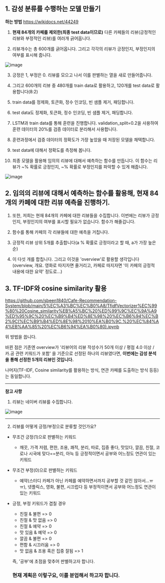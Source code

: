 ## 1. 감성 분류를 수행하는 모델 만들기


**하는 방법**
https://wikidocs.net/44249 

1) **현재 84개의 카페를 제외한(최종 test data이므로)** 다른 카페들의 리뷰(긍정적인 리뷰와 부정적인 리뷰)를 여러개 긁어옵니다.
 
2) 리뷰개수는 총 600개를 긁어옵니다. 그리고 각각의 리뷰가 긍정인지, 부정인지의 여부를 표시해 줍니다.

![image](https://user-images.githubusercontent.com/108641325/196018952-3bf93da7-8465-4b10-a219-9d69303681a7.png)

 
3) 긍정은 1, 부정은 0. 리뷰를 모으고 나서 이를 판별하는 열을 새로 만들어줍니다.
 
4) 그리고 600개의 리뷰 중 480개를 train data로 활용하고, 120개를 test data로 활용합니다(8:2)
 
5) train data를 정제화, 토큰화, 정수 인코딩, 빈 샘플 제거, 패딩합니다.

6) test data도 정제화, 토큰화, 정수 인코딩, 빈 샘플 제거, 패딩합니다.

7) LSTM과 train data를 통해 훈련을 진행합니다. validation_split=0.2을 사용하여 훈련 데이터의 20%를 검증 데이터로 분리해서 사용합니다.
 
8) 훈련과정에서 검증 데이터의 정확도가 가장 높았을 때 저장된 모델을 채택합니다.

9) test data에 대해서 정확도를 측정해 봅니다.

10) 최종 모델을 활용해 임의의 리뷰에 대해서 예측하는 함수를 만듭니다. 이 함수는 리뷰가 ~% 확률로 긍정인지, ~% 확률로 부정인지를 파악할 수 있게 해줍니다.

![image](https://user-images.githubusercontent.com/108641325/196018394-dbb882e1-c5b5-4977-8e01-22c8db602761.png)


## 2. 임의의 리뷰에 대해서 예측하는 함수를 활용해, 현재 84개의 카페에 대한 리뷰 예측을 진행하기.

1) 또한, 저희는 현재 84개의 카페에 대한 리뷰들을 수집합니다. 이번에는 리뷰가 긍정인지, 부정인지의 여부를 표시할 필요가 없습니다. 함수가 해줄겁니다.

2) 함수를 통해 카페의 각 리뷰들에 대한 예측을 거칩니다. 

3) 긍정적 리뷰 상위 5개를 추출합니다(a % 확률로 긍정이라고 할 때, a가 가장 높은 순)

4) 이 다섯 개를 합칩니다. 그리고 이것을 'overview'로 활용할 생각입니다(overview, 개요. 영화로 따지자면 줄거리고, 카페로 따지자면 '이 카페의 긍정적 내용에 대한 요약' 정도로...)


## 3. TF-IDF와 cosine similarity 활용 

https://github.com/sbeen1840/Cafe-Recommendation-System/blob/main/5%EC%A3%BC%EC%B0%A8/TfidfVectorizer%EC%99%80%20Cosine_similarity%EB%A5%BC%20%ED%99%9C%EC%9A%A9%ED%95%9C%20%EC%B9%B4%ED%8E%98%20%EC%B6%94%EC%B2%9C(%EC%B9%B4%ED%8E%98%2010%EA%B0%9C.%20%EC%84%A4%EB%AA%85%20%EC%B6%94%EA%B0%80).ipynb

위 방법을 씁니다. 

바뀐 점은 기존엔 overview가  '리뷰어의 리뷰 작성수가 50개 이상 / 평점 4.0 이상 / 카.공 관련 키워드가 포함' 을 기준으로 선정된 하나의 리뷰였다면,
**이번에는 감성 분석을 통해 선정한 5개의 리뷰인 것입니다.**

나머지(TF-IDF, Cosine similarity를 활용하는 방식, 연관 카페를 도출하는 방식 등등)는 동일합니다.


 ---
 
 **참고 사항**
 
 1) 리뷰는 네이버 리뷰를 수집합니다.

 ![image](https://user-images.githubusercontent.com/108641325/196018536-25b0b86a-d001-4fa8-b39b-94f0e6c2ed93.png)

---

 2) 리뷰를 어떻게 긍정/부정으로 분류할 것인가요?

- 무조건 긍정(1)으로 판별하는 키워드 
  
  - 깨끗, 가격 저렴, 편한, 조용, 쾌적, 분리, 따로, 집중 좋다, 맛있다, 깔끔, 친절, 코로나 시국에 맞다==분리, 아늑 등 긍정적이면서 공부와 어느정도 연관이 있는 키워드


- 무조건 부정(0)으로 판별하는 키워드 
  
  - 예약(스터디 카페가 아닌 카페를 예약하면서까지 공부할 것 같진 않아서...ㅠㅠ), 넷플릭스, 영화, 불편, 시끄럽다 등 부정적이면서 공부와 어느정도 연관이 있는 키워드

- 긍정, 부정 키워드가 겹칠 경우

  - 친절 & 불편 => 0
  - 친절 & 맛 없음 => 0
  - 친절 & 예약 => 0
  - 맛 있음 & 예약 => 0
  - 깔끔 & 불편 => 0
  - 편함 & 시끄러움 => 0
  - 맛 없음 & 조용 혹은 집중 잘됨 => 1
  
  즉, '공부'에 초점을 맞추어 판별하고자 합니다.
  
  
  ### 현재 계획은 이렇구요, 이를 분업해서 하고자 합니다. 
